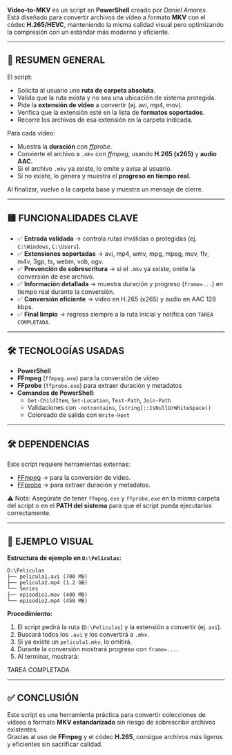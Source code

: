 **Video-to-MKV** es un script en **PowerShell** creado por *Daniel Amores*.  
Está diseñado para convertir archivos de vídeo a formato **MKV** con el códec **H.265/HEVC**, manteniendo la misma calidad visual pero optimizando la compresión con un estándar más moderno y eficiente.

---

## 🧾 RESUMEN GENERAL

El script:

- Solicita al usuario una **ruta de carpeta absoluta**.  
- Valida que la ruta exista y no sea una ubicación de sistema protegida.  
- Pide la **extensión de vídeo** a convertir (ej. avi, mp4, mov).  
- Verifica que la extensión esté en la lista de **formatos soportados**.  
- Recorre los archivos de esa extensión en la carpeta indicada.  

Para cada vídeo:  
- Muestra la **duración** con *ffprobe*.  
- Convierte el archivo a `.mkv` con *ffmpeg*, usando **H.265 (x265)** y **audio AAC**.  
- Si el archivo `.mkv` ya existe, lo omite y avisa al usuario.  
- Si no existe, lo genera y muestra el **progreso en tiempo real**.  

Al finalizar, vuelve a la carpeta base y muestra un mensaje de cierre.  

---

## 🟨 FUNCIONALIDADES CLAVE

- ✅ **Entrada validada** → controla rutas inválidas o protegidas (ej. `C:\Windows`, `C:\Users`).  
- ✅ **Extensiones soportadas** → avi, mp4, wmv, mpg, mpeg, mov, flv, m4v, 3gp, ts, webm, vob, ogv.  
- ✅ **Prevención de sobrescritura** → si el `.mkv` ya existe, omite la conversión de ese archivo.  
- ✅ **Información detallada** → muestra duración y progreso (`frame=...`) en tiempo real durante la conversión.  
- ✅ **Conversión eficiente** → vídeo en H.265 (x265) y audio en AAC 128 kbps.  
- ✅ **Final limpio** → regresa siempre a la ruta inicial y notifica con `TAREA COMPLETADA`.  

---

## 🛠️ TECNOLOGÍAS USADAS

- **PowerShell**  
- **FFmpeg** (`ffmpeg.exe`) para la conversión de vídeo  
- **FFprobe** (`ffprobe.exe`) para extraer duración y metadatos  
- **Comandos de PowerShell**:  
  - `Get-ChildItem`, `Set-Location`, `Test-Path`, `Join-Path`  
  - Validaciones con `-notcontains`, `[string]::IsNullOrWhiteSpace()`  
  - Coloreado de salida con `Write-Host`  

---

## 🛠️ DEPENDENCIAS

Este script requiere herramientas externas:

- [FFmpeg](https://ffmpeg.org/download.html) → para la conversión de vídeo.  
- [FFprobe](https://ffmpeg.org/ffprobe.html) → para extraer duración y metadatos.  

⚠️ Nota: Asegúrate de tener `ffmpeg.exe` y `ffprobe.exe` en la misma carpeta del script o en el **PATH del sistema** para que el script pueda ejecutarlos correctamente.

---

## 📌 EJEMPLO VISUAL

**Estructura de ejemplo en `D:\Peliculas`:**

```plaintext
D:\Peliculas
├── pelicula1.avi (700 MB)
├── pelicula2.mp4 (1.2 GB)
└── Series
├── episodio1.mov (400 MB)
└── episodio2.mp4 (450 MB)
```

**Procedimiento:**

1. El script pedirá la ruta (`D:\Peliculas`) y la extensión a convertir (ej. `avi`).  
2. Buscará todos los `.avi` y los convertirá a `.mkv`.  
3. Si ya existe un `pelicula1.mkv`, lo omitirá.  
4. Durante la conversión mostrará progreso con `frame=...`.  
5. Al terminar, mostrará:

TAREA COMPLETADA

---

## ✅ CONCLUSIÓN

Este script es una herramienta práctica para convertir colecciones de vídeos a formato **MKV estandarizado** sin riesgo de sobrescribir archivos existentes.  
Gracias al uso de **FFmpeg** y el códec **H.265**, consigue archivos más ligeros y eficientes sin sacrificar calidad.
